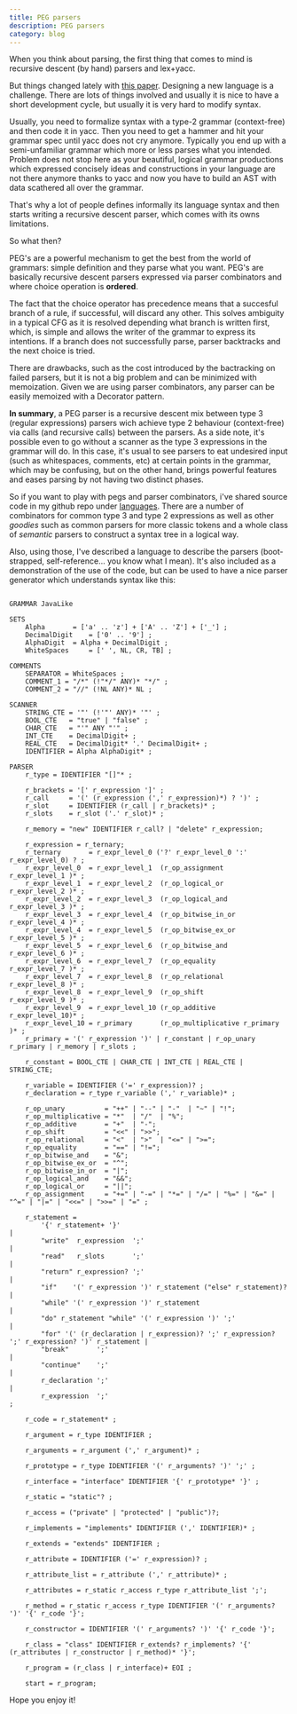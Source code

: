 ```yaml
---
title: PEG parsers
description: PEG parsers
category: blog
---
```


When you think about parsing, the first thing that comes to mind is recursive descent (by hand) parsers and lex+yacc.

But things changed lately with [this paper](http://bford.info/pub/lang/peg.pdf).
Designing a new language is a challenge. There are lots of things involved and usually it is nice to have a short 
development cycle, but usually it is very hard to modify syntax.

Usually, you need to formalize syntax with a type-2 grammar (context-free) and then code it in yacc.
Then you need to get a hammer and hit your grammar spec until yacc does not cry anymore. Typically you end up with a semi-unfamiliar grammar which more or less parses 
what you intended. Problem does not stop here as your beautiful, logical grammar productions which expressed concisely ideas and constructions in your language are 
not there anymore thanks to yacc and now you have to build an AST with data scathered all over the grammar.

That's why a lot of people defines informally its language syntax and then starts writing a recursive descent parser, which comes with its owns limitations.

So what then?

PEG's are a powerful mechanism to get the best from the world of grammars: simple definition and they parse what you want.
PEG's are basically recursive descent parsers expressed via parser combinators and where choice operation is **ordered**.

The fact that the choice operator has precedence means that a succesful branch of a rule, if successful, will discard any other.
This solves ambiguity in a typical CFG as it is resolved depending what branch is written first, which, is simple and allows the writer of the grammar to express its intentions.
If a branch does not successfully parse, parser backtracks and the next choice is tried.

There are drawbacks, such as the cost introduced by the bactracking on failed parsers, but it is not a big problem and can be minimized with memoization.
Given we are using parser combinators, any parser can be easily memoized with a Decorator pattern.

**In summary**, a PEG parser is a recursive descent mix between type 3 (regular expressions) parsers wich achieve type 2 behaviour (context-free) via calls (and recursive calls) between the parsers.
As a side note, it's possible even to go without a scanner as the type 3 expressions in the grammar will do. In this case, it's usual to see parsers to eat undesired input (such as whitespaces, comments, etc) at certain points in the grammar, which may be confusing, but on the other hand, brings powerful features and eases parsing by not having two distinct phases.


So if you want to play with pegs and parser combinators, i've shared source code in my github repo under [languages](https://github.com/yandroskaos/languages). There are a number of combinators for common type 3 and type 2 expressions as well as other *goodies* such as common parsers for more classic tokens and a whole class of *semantic* parsers to construct a syntax tree in a logical way.

Also, using those, I've described a language to describe the parsers (boot-strapped, self-reference... you know what I mean). It's also included as a demonstration of the use of the code, but can be used to have a nice parser generator which understands syntax like this:

```

GRAMMAR JavaLike

SETS
	Alpha		= ['a' .. 'z'] + ['A' .. 'Z'] + ['_'] ;
	DecimalDigit	= ['0' .. '9'] ;
	AlphaDigit	= Alpha + DecimalDigit ;
	WhiteSpaces     = [' ', NL, CR, TB] ;

COMMENTS
	SEPARATOR = WhiteSpaces ;
	COMMENT_1 = "/*" (!"*/" ANY)* "*/" ;
	COMMENT_2 = "//" (!NL ANY)* NL ;

SCANNER
	STRING_CTE = '"' (!'"' ANY)* '"' ;
	BOOL_CTE   = "true" | "false" ;
	CHAR_CTE   = "'" ANY "'" ;
	INT_CTE    = DecimalDigit+ ;
	REAL_CTE   = DecimalDigit* '.' DecimalDigit+ ;
	IDENTIFIER = Alpha AlphaDigit* ;
	
PARSER
	r_type = IDENTIFIER "[]"* ;

	r_brackets = '[' r_expression ']' ;
	r_call     = '(' (r_expression (',' r_expression)*) ? ')' ;
	r_slot     = IDENTIFIER (r_call | r_brackets)* ;
	r_slots    = r_slot ('.' r_slot)* ;
	
	r_memory = "new" IDENTIFIER r_call? | "delete" r_expression;
	
	r_expression = r_ternary;
	r_ternary       = r_expr_level_0 ('?' r_expr_level_0 ':' r_expr_level_0) ? ;
	r_expr_level_0  = r_expr_level_1  (r_op_assignment     r_expr_level_1 )* ;
	r_expr_level_1  = r_expr_level_2  (r_op_logical_or     r_expr_level_2 )* ;
	r_expr_level_2  = r_expr_level_3  (r_op_logical_and    r_expr_level_3 )* ;
	r_expr_level_3  = r_expr_level_4  (r_op_bitwise_in_or  r_expr_level_4 )* ;
	r_expr_level_4  = r_expr_level_5  (r_op_bitwise_ex_or  r_expr_level_5 )* ;
	r_expr_level_5  = r_expr_level_6  (r_op_bitwise_and    r_expr_level_6 )* ;
	r_expr_level_6  = r_expr_level_7  (r_op_equality       r_expr_level_7 )* ;
	r_expr_level_7  = r_expr_level_8  (r_op_relational     r_expr_level_8 )* ;
	r_expr_level_8  = r_expr_level_9  (r_op_shift          r_expr_level_9 )* ;
	r_expr_level_9  = r_expr_level_10 (r_op_additive       r_expr_level_10)* ;
	r_expr_level_10 = r_primary       (r_op_multiplicative r_primary      )* ;
	r_primary = '(' r_expression ')' | r_constant | r_op_unary r_primary | r_memory | r_slots ;

	r_constant = BOOL_CTE | CHAR_CTE | INT_CTE | REAL_CTE | STRING_CTE;

	r_variable = IDENTIFIER ('=' r_expression)? ;
	r_declaration = r_type r_variable (',' r_variable)* ;

	r_op_unary          = "++" | "--" | "-"  | "~" | "!";
	r_op_multiplicative = "*"  | "/"  | "%";
	r_op_additive       = "+"  | "-";
	r_op_shift          = "<<" | ">>";
	r_op_relational     = "<"  | ">"  | "<=" | ">=";
	r_op_equality       = "==" | "!=";
	r_op_bitwise_and    = "&";
	r_op_bitwise_ex_or  = "^";
	r_op_bitwise_in_or  = "|";
	r_op_logical_and    = "&&";
	r_op_logical_or     = "||";
	r_op_assignment     = "+=" | "-=" | "*=" | "/=" | "%=" | "&=" | "^=" | "|=" | "<<=" | ">>=" | "=" ;

	r_statement = 
		'{' r_statement+ '}'                                                                          |
		"write"  r_expression  ';'                                                                    |
		"read"   r_slots       ';'                                                                    |
		"return" r_expression? ';'                                                                    |
		"if"    '(' r_expression ')' r_statement ("else" r_statement)?                                |
		"while" '(' r_expression ')' r_statement                                                      |
		"do" r_statement "while" '(' r_expression ')' ';'                                             |
		"for" '(' (r_declaration | r_expression)? ';' r_expression? ';' r_expression? ')' r_statement |
		"break"       ';'                                                                             |
		"continue"    ';'                                                                             |
		r_declaration ';'                                                                             |
		r_expression  ';'                                                                             ;

	r_code = r_statement* ;

	r_argument = r_type IDENTIFIER ;
	
	r_arguments = r_argument (',' r_argument)* ;

	r_prototype = r_type IDENTIFIER '(' r_arguments? ')' ';' ;
	
	r_interface = "interface" IDENTIFIER '{' r_prototype* '}' ;

	r_static = "static"? ;

	r_access = ("private" | "protected" | "public")?;

	r_implements = "implements" IDENTIFIER (',' IDENTIFIER)* ;
	
	r_extends = "extends" IDENTIFIER ;

	r_attribute = IDENTIFIER ('=' r_expression)? ;

	r_attribute_list = r_attribute (',' r_attribute)* ;
	
	r_attributes = r_static r_access r_type r_attribute_list ';';

	r_method = r_static r_access r_type IDENTIFIER '(' r_arguments? ')' '{' r_code '}';

	r_constructor = IDENTIFIER '(' r_arguments? ')' '{' r_code '}';

	r_class = "class" IDENTIFIER r_extends? r_implements? '{' (r_attributes | r_constructor | r_method)* '}';

	r_program = (r_class | r_interface)+ EOI ;

	start = r_program;

```

Hope you enjoy it!


